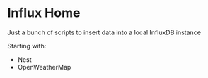 # Influx Home

Just a bunch of scripts to insert data into a local InfluxDB instance

Starting with:
- Nest
- OpenWeatherMap